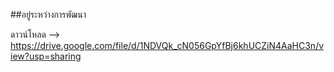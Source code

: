 ##อยู่ระหว่างการพัฒนา

ดาวน์โหลด --> https://drive.google.com/file/d/1NDVQk_cN056GpYfBj6khUCZiN4AaHC3n/view?usp=sharing
